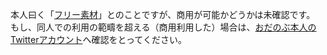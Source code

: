 本人曰く「[フリー素材](https://twitter.com/oda_nobu_ga/status/1056928429533089792)」とのことですが、商用が可能かどうかは未確認です。
もし、同人での利用の範疇を超える（商用利用した）場合は、[おだのぶ本人のTwitterアカウント](https://twitter.com/intent/user?user_id=963138122648141824)へ確認をとってください。
